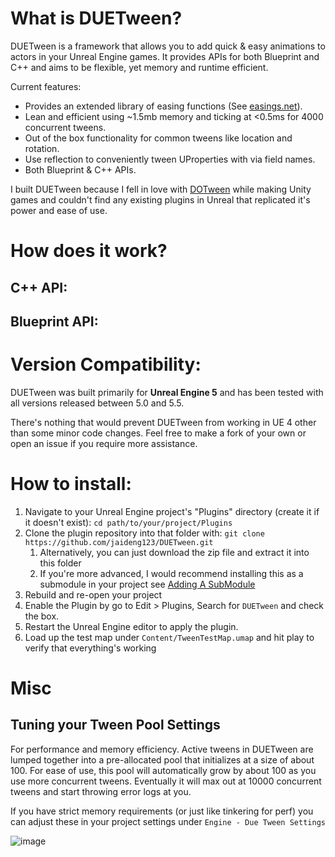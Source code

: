 # What is DUETween?
DUETween is a framework that allows you to add quick & easy animations to actors in your Unreal Engine games. It provides APIs for both Blueprint and C++ and aims to be flexible, yet memory and runtime efficient.

Current features:
   * Provides an extended library of easing functions (See [easings.net](https://easings.net/)).
   * Lean and efficient using ~1.5mb memory and ticking at <0.5ms for 4000 concurrent tweens.
   * Out of the box functionality for common tweens like location and rotation.
   * Use reflection to conveniently tween UProperties with via field names.
   * Both Blueprint & C++ APIs.

I built DUETween because I fell in love with [DOTween](https://dotween.demigiant.com/) while making Unity games and couldn't find any existing plugins in Unreal that replicated it's power and ease of use.

# How does it work?
## C++ API:

## Blueprint API:

# Version Compatibility:
DUETween was built primarily for **Unreal Engine 5** and has been tested with all versions released between 5.0 and 5.5.

There's nothing that would prevent DUETween from working in UE 4 other than some minor code changes.
Feel free to make a fork of your own or open an issue if you require more assistance.

# How to install:
1. Navigate to your Unreal Engine project's "Plugins" directory (create it if it doesn't exist):
`cd path/to/your/project/Plugins`
2. Clone the plugin repository into that folder with: `git clone https://github.com/jaideng123/DUETween.git`
   1. Alternatively, you can just download the zip file and extract it into this folder
   2. If you're more advanced, I would recommend installing this as a submodule in your project see [Adding A SubModule](https://gist.github.com/gitaarik/8735255#adding-a-submodule)
4. Rebuild and re-open your project
5. Enable the Plugin by go to Edit > Plugins, Search for `DUETween` and check the box.
6. Restart the Unreal Engine editor to apply the plugin.
7. Load up the test map under `Content/TweenTestMap.umap` and hit play to verify that everything's working

# Misc
## Tuning your Tween Pool Settings
For performance and memory efficiency. Active tweens in DUETween are lumped together into a pre-allocated pool that initializes at a size of about 100. For ease of use, this pool will automatically grow by about 100 as you use more concurrent tweens. Eventually it will max out at 10000 concurrent tweens and start throwing error logs at you.

If you have strict memory requirements (or just like tinkering for perf) you can adjust these in your project settings under `Engine - Due Tween Settings`

![image](https://github.com/user-attachments/assets/c9f560ec-85b7-4333-92e6-9e6ba3a776c3)
